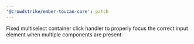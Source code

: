```yaml
---
'@crowdstrike/ember-toucan-core': patch
---
```


Fixed multiselect container click handler to properly focus the correct input element when multiple components are present
